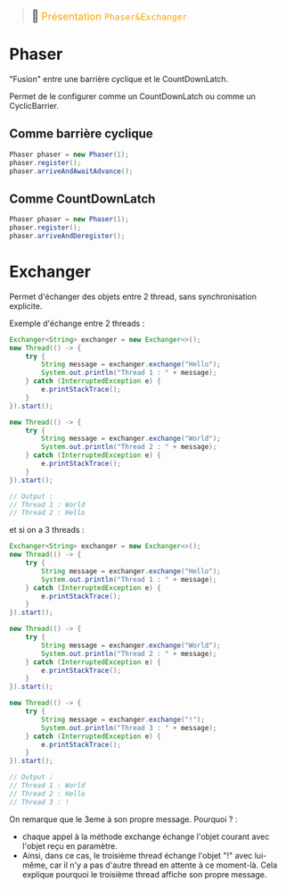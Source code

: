 > <span style="font-size: 1.5em">📖</span> <span style="color: orange; font-size: 1.3em;">Présentation `Phaser&Exchanger`</span>

# Phaser

"Fusion" entre une barrière cyclique et le CountDownLatch.

Permet de le configurer comme un CountDownLatch ou comme un CyclicBarrier.

## Comme barrière cyclique

```java
Phaser phaser = new Phaser(1);
phaser.register();
phaser.arriveAndAwaitAdvance();
```

## Comme CountDownLatch

```java
Phaser phaser = new Phaser(1);
phaser.register();
phaser.arriveAndDeregister();
```

# Exchanger
Permet d'échanger des objets entre 2 thread, sans synchronisation explicite.

Exemple d'échange entre 2 threads :

```java
Exchanger<String> exchanger = new Exchanger<>();
new Thread(() -> {
    try {
        String message = exchanger.exchange("Hello");
        System.out.println("Thread 1 : " + message);
    } catch (InterruptedException e) {
        e.printStackTrace();
    }
}).start();

new Thread(() -> {
    try {
        String message = exchanger.exchange("World");
        System.out.println("Thread 2 : " + message);
    } catch (InterruptedException e) {
        e.printStackTrace();
    }
}).start();

// Output :
// Thread 1 : World
// Thread 2 : Hello
```

et si on a 3 threads :

```java
Exchanger<String> exchanger = new Exchanger<>();
new Thread(() -> {
    try {
        String message = exchanger.exchange("Hello");
        System.out.println("Thread 1 : " + message);
    } catch (InterruptedException e) {
        e.printStackTrace();
    }
}).start();

new Thread(() -> {
    try {
        String message = exchanger.exchange("World");
        System.out.println("Thread 2 : " + message);
    } catch (InterruptedException e) {
        e.printStackTrace();
    }
}).start();

new Thread(() -> {
    try {
        String message = exchanger.exchange("!");
        System.out.println("Thread 3 : " + message);
    } catch (InterruptedException e) {
        e.printStackTrace();
    }
}).start();

// Output :
// Thread 1 : World
// Thread 2 : Hello
// Thread 3 : !
```

On remarque que le 3eme à son propre message.
Pourquoi ? :
- chaque appel à la méthode exchange échange l'objet courant avec l'objet reçu en paramètre. 
- Ainsi, dans ce cas, le troisième thread échange l'objet "!" avec lui-même, car il n'y a pas d'autre thread en attente à ce moment-là. Cela explique pourquoi le troisième thread affiche son propre message.